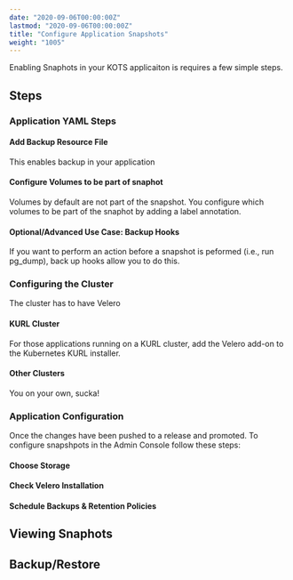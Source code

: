 ```yaml
---
date: "2020-09-06T00:00:00Z"
lastmod: "2020-09-06T00:00:00Z"
title: "Configure Application Snapshots"
weight: "1005"
---
```




Enabling Snaphots in your KOTS applicaiton is requires a few simple steps.

## Steps

### Application YAML Steps

#### Add Backup Resource File

This enables backup in your application

#### Configure Volumes to be part of snaphot

Volumes by default are not part of the snapshot. You configure which volumes to be part of the snaphot by adding a label annotation.

#### Optional/Advanced Use Case: Backup Hooks

If you want to perform an action before a snapshot is peformed (i.e., run pg_dump), back up hooks allow you to do this.

### Configuring the Cluster

The cluster has to have Velero

#### KURL Cluster

For those applications running on a KURL cluster, add the Velero add-on to the Kubernetes KURL installer.

#### Other Clusters

You on your own, sucka!

### Application Configuration

Once the changes have been pushed to a release and promoted. To configure snapshpots in the Admin Console follow these steps:

#### Choose Storage

#### Check Velero Installation

#### Schedule Backups & Retention Policies

## Viewing Snaphots

## Backup/Restore

